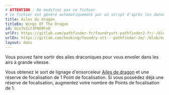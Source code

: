 ```yaml
---
# ATTENTION : Ne modifiez pas ce fichier
# Ce fichier est généré automatiquement par un script d'après les données du module Foundry VTT officiel et de sa traduction
title: Ailes du dragon
titleEn: Wings Of The Dragon
id: Uzz7oZit3FNO9FxO
urlFr: https://gitlab.com/pathfinder-fr/foundryvtt-pathfinder2-fr/-/blob/master/data/feats/Uzz7oZit3FNO9FxO.htm
urlEn: https://gitlab.com/hooking/foundry-vtt---pathfinder-2e/-/blob/master/packs/data/feats.db/wings-of-the-dragon.json
layout: dons
---
```

Vous pouvez faire sortir des ailes draconiques pour vous envoler dans les airs à grande vitesse.

Vous obtenez le sort de lignage d'ensorceleur [Ailes de dragon](../sorts/ailes-de-dragon.html) et une réserve de focalisation de 1 Point de focalisation. Si vous possédez déjà une réserve de focalisation, augmentez votre nombre de Points de focalisation de 1.
